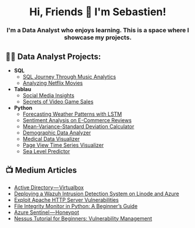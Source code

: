 <h1 align="center">Hi, Friends 👋 I'm Sebastien!</h1>
<h3 align="center">I'm a Data Analyst who enjoys learning. This is a space where I showcase my projects.</h3>

<h2>👨‍💻 Data Analyst Projects:</h2>

- <b>SQL</b>
  - [SQL Journey Through Music Analytics](https://github.com/)
  - [Analyzing Netflix Movies](https://github.com/)
- <b>Tablau</b>
  - [Social Media Insights](https://github.com/)
  - [Secrets of Video Game Sales](https://github.com/)
- <b>Python</b>
  - [Forecasting Weather Patterns with LSTM](https://github.com/)
  - [Sentiment Analysis on E-Commerce Reviews](https://github.com/)
  - [Mean-Variance-Standard Deviation Calculator](https://github.com/)
  - [Demographic Data Analyzer](https://github.com/)
  - [Medical Data Visualizer](https://github.com/)
  - [Page View Time Series Visualizer](https://github.com/)
  - [Sea Level Predictor](https://github.com/)


<h2>📺 Medium Articles</h2>

- [Active Directory — Virtualbox](https://medium.com/@sebastienwebdev/active-directory-virtualbox-016736416772)
- [Deploying a Wazuh Intrusion Detection System on Linode and Azure](https://medium.com/@sebastienwebdev/deploying-a-wazuh-intrusion-detection-system-on-linode-and-azure-59a7dbc16ac1)
- [Exploit Apache HTTP Server Vulnerabilities](https://medium.com/@sebastienwebdev/exploit-apache-http-server-vulnerabilities-a18049ee1f05)
- [File Integrity Monitor in Python: A Beginner’s Guide](https://medium.com/@sebastienwebdev/file-integrity-monitor-in-python-a-beginners-guide-fedefc9d9284)
- [Azure Sentinel — Honeypot](https://medium.com/@sebastienwebdev/azure-sentinel-honeypot-522959b7b734)
- [Nessus Tutorial for Beginners: Vulnerability Management](https://medium.com/@sebastienwebdev/nessus-tutorial-for-beginners-vulnerability-management-3f4ca4cf330f)

